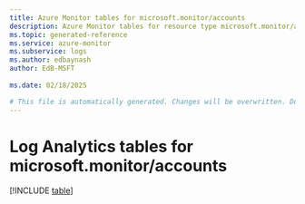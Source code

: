 ```yaml
---
title: Azure Monitor tables for microsoft.monitor/accounts
description: Azure Monitor tables for resource type microsoft.monitor/accounts
ms.topic: generated-reference
ms.service: azure-monitor
ms.subservice: logs
ms.author: edbaynash
author: EdB-MSFT
   
ms.date: 02/18/2025

# This file is automatically generated. Changes will be overwritten. Do not change this file directly.
---
```


# Log Analytics tables for microsoft.monitor/accounts  

[!INCLUDE [table](~/reusable-content/ce-skilling/azure/includes/azure-monitor/reference/tables/microsoft-monitor_accounts-include.md)]

